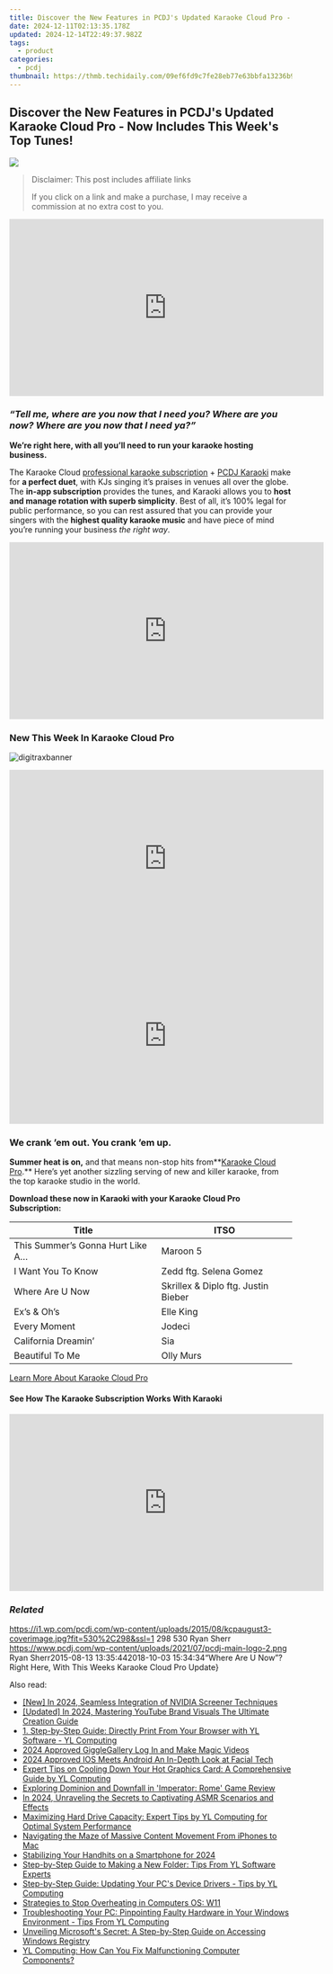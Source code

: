 ```yaml
---
title: Discover the New Features in PCDJ's Updated Karaoke Cloud Pro - Now Includes This Week's Top Tunes!
date: 2024-12-11T02:13:35.178Z
updated: 2024-12-14T22:49:37.982Z
tags:
  - product
categories:
  - pcdj
thumbnail: https://thmb.techidaily.com/09ef6fd9c7fe28eb77e63bbfa13236b988e850bf98e48829cdc79a65c4caf17b.jpg
---
```


## Discover the New Features in PCDJ's Updated Karaoke Cloud Pro - Now Includes This Week's Top Tunes!

[![](https://i1.wp.com/pcdj.com/wp-content/uploads/2015/08/kcpaugust3-coverimage.jpg?resize=530%2C298&ssl=1)](https://i1.wp.com/pcdj.com/wp-content/uploads/2015/08/kcpaugust3-coverimage.jpg?fit=530%2C298&ssl=1 "kcpaugust3-coverimage")

>  Disclaimer: This post includes affiliate links
>
>  If you click on a link and make a purchase, I may receive a commission at no extra cost to you.
>

<!-- affiliate ads begin -->
<iframe width="560" height="315" src="https://www.youtube.com/embed/fo4lNZ84x9Q?si=WdcYPZp-9VJnZEnC" title="YouTube video player" frameborder="0" allow="accelerometer; autoplay; clipboard-write; encrypted-media; gyroscope; picture-in-picture; web-share" referrerpolicy="strict-origin-when-cross-origin" allowfullscreen></iframe>
<!-- affiliate ads end -->

### _“Tell me, where are you now that I need you? Where are you now? Where are you now that I need ya?”_

**We’re right here, with all you’ll need to run your karaoke hosting business.**

The Karaoke Cloud [professional karaoke subscription](https://tools.techidaily.com/pcdj/products/) \+ [PCDJ Karaoki](https://tools.techidaily.com/pcdj/products/) make for **a perfect duet**, with KJs singing it’s praises in venues all over the globe. The **in-app subscription** provides the tunes, and Karaoki allows you to **host and manage rotation with superb simplicity**. Best of all, it’s 100% legal for public performance, so you can rest assured that you can provide your singers with the **highest quality karaoke music** and have piece of mind you’re running your business _the right way_.

<!-- affiliate ads begin -->
<iframe width="560" height="315" src="https://www.youtube.com/embed/XS1nQCe95LU?si=A2dhdFkSAI61_nKA" title="YouTube video player" frameborder="0" allow="accelerometer; autoplay; clipboard-write; encrypted-media; gyroscope; picture-in-picture; web-share" referrerpolicy="strict-origin-when-cross-origin" allowfullscreen></iframe>
<!-- affiliate ads end -->

### New This Week In Karaoke Cloud Pro

![](https://i0.wp.com/pcdj.com/wp-content/uploads/2015/08/digitraxbanner.jpg?fit=960%2C160&ssl=1 "digitraxbanner")

<!-- affiliate ads begin -->
<iframe width="560" height="315" src="https://www.youtube.com/embed/lCpzYpVPIZA?si=hNte-mPRIzjvqpRy" title="YouTube video player" frameborder="0" allow="accelerometer; autoplay; clipboard-write; encrypted-media; gyroscope; picture-in-picture; web-share" referrerpolicy="strict-origin-when-cross-origin" allowfullscreen></iframe>
<!-- affiliate ads end -->

<!-- affiliate ads begin -->
<iframe width="560" height="315" src="https://www.youtube.com/embed/cBCyRXC1-Tw?si=lN9P2xo0hsfyD8K6" title="YouTube video player" frameborder="0" allow="accelerometer; autoplay; clipboard-write; encrypted-media; gyroscope; picture-in-picture; web-share" referrerpolicy="strict-origin-when-cross-origin" allowfullscreen></iframe>
<!-- affiliate ads end -->

### **We crank ’em out. You crank ’em up.**

**Summer heat is on,** and that means non-stop hits from**[Karaoke Cloud Pro](https://tools.techidaily.com/pcdj/products/).** Here’s yet another sizzling serving of new and killer karaoke, from the top karaoke studio in the world.

**Download these now in Karaoki with your Karaoke Cloud Pro Subscription:**

| **Title**                        | **ITSO**                            |
| -------------------------------- | ----------------------------------- |
| This Summer’s Gonna Hurt Like A… | Maroon 5                            |
| I Want You To Know               | Zedd ftg. Selena Gomez              |
| Where Are U Now                  | Skrillex & Diplo ftg. Justin Bieber |
| Ex’s & Oh’s                      | Elle King                           |
| Every Moment                     | Jodeci                              |
| California Dreamin’              | Sia                                 |
| Beautiful To Me                  | Olly Murs                           |

[Learn More About Karaoke Cloud Pro](https://tools.techidaily.com/pcdj/products/)

#### See How The Karaoke Subscription Works With Karaoki

<!-- affiliate ads begin -->
<iframe width="560" height="315" src="https://www.youtube.com/embed/XA_wP7rS9ww?si=LarMG3sEHAhSoL6q" title="YouTube video player" frameborder="0" allow="accelerometer; autoplay; clipboard-write; encrypted-media; gyroscope; picture-in-picture; web-share" referrerpolicy="strict-origin-when-cross-origin" allowfullscreen></iframe>
<!-- affiliate ads end -->

### _Related_

https://i1.wp.com/pcdj.com/wp-content/uploads/2015/08/kcpaugust3-coverimage.jpg?fit=530%2C298&ssl=1 298 530 Ryan Sherr https://www.pcdj.com/wp-content/uploads/2021/07/pcdj-main-logo-2.png Ryan Sherr2015-08-13 13:35:442018-10-03 15:34:34“Where Are U Now”? Right Here, With This Weeks Karaoke Cloud Pro Update}

<ins class="adsbygoogle"
     style="display:block"
     data-ad-format="autorelaxed"
     data-ad-client="ca-pub-7571918770474297"
     data-ad-slot="1223367746"></ins>

<ins class="adsbygoogle"
     style="display:block"
     data-ad-client="ca-pub-7571918770474297"
     data-ad-slot="8358498916"
     data-ad-format="auto"
     data-full-width-responsive="true"></ins>

<span class="atpl-alsoreadstyle">Also read:</span>
<div><ul>
<li><a href="https://on-screen-recording.techidaily.com/new-in-2024-seamless-integration-of-nvidia-screener-techniques/"><u>[New] In 2024, Seamless Integration of NVIDIA Screener Techniques</u></a></li>
<li><a href="https://youtube-blog.techidaily.com/ed-in-2024-mastering-youtube-brand-visuals-the-ultimate-creation-guide/"><u>[Updated] In 2024, Mastering YouTube Brand Visuals The Ultimate Creation Guide</u></a></li>
<li><a href="https://win-updates.techidaily.com/1-step-by-step-guide-directly-print-from-your-browser-with-yl-software-yl-computing/"><u>1. Step-by-Step Guide: Directly Print From Your Browser with YL Software - YL Computing</u></a></li>
<li><a href="https://fox-links.techidaily.com/2024-approved-gigglegallery-log-in-and-make-magic-videos/"><u>2024 Approved GiggleGallery Log In and Make Magic Videos</u></a></li>
<li><a href="https://fox-cloud.techidaily.com/2024-approved-ios-meets-android-an-in-depth-look-at-facial-tech/"><u>2024 Approved IOS Meets Android An In-Depth Look at Facial Tech</u></a></li>
<li><a href="https://win-updates.techidaily.com/expert-tips-on-cooling-down-your-hot-graphics-card-a-comprehensive-guide-by-yl-computing/"><u>Expert Tips on Cooling Down Your Hot Graphics Card: A Comprehensive Guide by YL Computing</u></a></li>
<li><a href="https://buynow-tips.techidaily.com/exploring-dominion-and-downfall-in-imperator-rome-game-review/"><u>Exploring Dominion and Downfall in 'Imperator: Rome' Game Review</u></a></li>
<li><a href="https://youtube-blog.techidaily.com/24-unraveling-the-secrets-to-captivating-asmr-scenarios-and-effects/"><u>In 2024, Unraveling the Secrets to Captivating ASMR Scenarios and Effects</u></a></li>
<li><a href="https://win-updates.techidaily.com/maximizing-hard-drive-capacity-expert-tips-by-yl-computing-for-optimal-system-performance/"><u>Maximizing Hard Drive Capacity: Expert Tips by YL Computing for Optimal System Performance</u></a></li>
<li><a href="https://extra-resources.techidaily.com/navigating-the-maze-of-massive-content-movement-from-iphones-to-mac/"><u>Navigating the Maze of Massive Content Movement From iPhones to Mac</u></a></li>
<li><a href="https://extra-support.techidaily.com/stabilizing-your-handhits-on-a-smartphone-for-2024/"><u>Stabilizing Your Handhits on a Smartphone for 2024</u></a></li>
<li><a href="https://win-updates.techidaily.com/step-by-step-guide-to-making-a-new-folder-tips-from-yl-software-experts/"><u>Step-by-Step Guide to Making a New Folder: Tips From YL Software Experts</u></a></li>
<li><a href="https://win-updates.techidaily.com/step-by-step-guide-updating-your-pcs-device-drivers-tips-by-yl-computing/"><u>Step-by-Step Guide: Updating Your PC's Device Drivers - Tips by YL Computing</u></a></li>
<li><a href="https://win11.techidaily.com/strategies-to-stop-overheating-in-computers-os-w11/"><u>Strategies to Stop Overheating in Computers OS: W11</u></a></li>
<li><a href="https://win-updates.techidaily.com/troubleshooting-your-pc-pinpointing-faulty-hardware-in-your-windows-environment-tips-from-yl-computing/"><u>Troubleshooting Your PC: Pinpointing Faulty Hardware in Your Windows Environment - Tips From YL Computing</u></a></li>
<li><a href="https://win-updates.techidaily.com/unveiling-microsofts-secret-a-step-by-step-guide-on-accessing-windows-registry/"><u>Unveiling Microsoft's Secret: A Step-by-Step Guide on Accessing Windows Registry</u></a></li>
<li><a href="https://win-updates.techidaily.com/yl-computing-how-can-you-fix-malfunctioning-computer-components/"><u>YL Computing: How Can You Fix Malfunctioning Computer Components?</u></a></li>
</ul></div>

